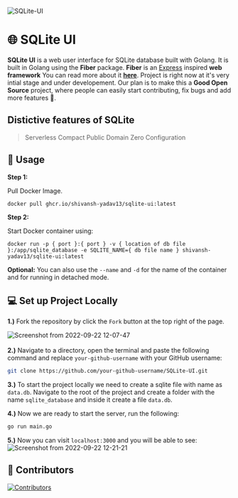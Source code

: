 ![SQLite-UI](https://socialify.git.ci/shivansh-yadav13/sqlite-ui/image?description=1&font=Raleway&forks=1&issues=1&logo=https%3A%2F%2Fdwglogo.com%2Fwp-content%2Fuploads%2F2018%2F03%2FSQLite_Vector_logo-1024x705.png&pattern=Plus&pulls=1&stargazers=1&theme=Light)

# 🌐 SQLite UI
**SQLite UI** is a web user interface for SQLite database built with Golang.
It is built in Golang using the **Fiber** package.
**Fiber** is an [Express](https://github.com/expressjs/express) inspired **web framework**
You can read more about it **[here](https://github.com/gofiber/fiber)**.
Project is right now at it's very intial stage and under developement. Our plan is to make this a **Good Open Source** project, where people can easily start contributing, fix bugs and add more features 🙂.
## Distictive features of SQLite
 > Serverless
 >Compact
 > Public Domain
 >Zero Configuration

## **🔧 Usage**

**Step 1:**

Pull Docker Image.
```bash
docker pull ghcr.io/shivansh-yadav13/sqlite-ui:latest
```
**Step 2:**

Start Docker container using:
```
docker run -p { port }:{ port } -v { location of db file }:/app/sqlite_database -e SQLITE_NAME={ db file name } shivansh-yadav13/sqlite-ui:latest
```
**Optional:**
You can also use the `--name` and `-d` for the name of the container and for running in detached mode.

## **💻 Set up Project Locally**

**1.)** Fork the repository by click the `Fork` button at the top right of the page.

![Screenshot from 2022-09-22 12-07-47](https://user-images.githubusercontent.com/87603425/191675682-07be1e87-060e-4dfa-92d2-f21cb03b0de6.png)
</br>
</br>
**2.)** Navigate to a directory, open the terminal and paste the following command and replace `your-github-username` with your GitHub username:
```bash
git clone https://github.com/your-github-username/SQLite-UI.git
```
**3.)** To start the project locally we need to create a sqlite file with name as `data.db`. Navigate to the root of the project and create a folder with the name `sqlite_database` and inside it create a file `data.db`.

**4.)** Now we are ready to start the server, run the following:
```bash
go run main.go
```

**5.)** Now you can visit `localhost:3000` and you will be able to see:
![Screenshot from 2022-09-22 12-21-21](https://user-images.githubusercontent.com/87603425/191677999-c3a95f63-8f4b-4b53-8a04-f50fc4323d9d.png)

## **👥 Contributors**

[![Contributors](https://contrib.rocks/image?repo=shivansh-yadav13/sqlite-ui)](https://github.com/shivansh-yadav13/sqlite-ui/graphs/contributors)
